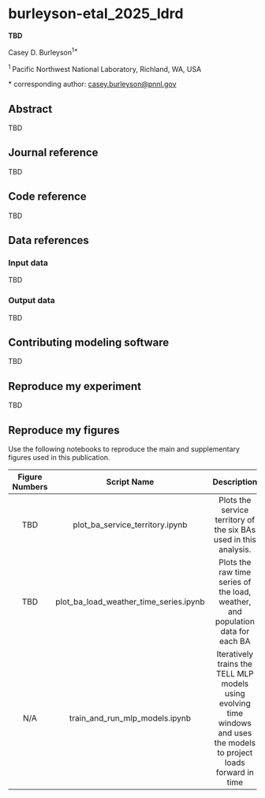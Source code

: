 # burleyson-etal_2025_ldrd

**TBD**

Casey D. Burleyson<sup>1\*</sup>

<sup>1 </sup> Pacific Northwest National Laboratory, Richland, WA, USA  

\* corresponding author: casey.burleyson@pnnl.gov

## Abstract
TBD

## Journal reference
TBD

## Code reference
TBD

## Data references
### Input data
TBD

### Output data
TBD 

## Contributing modeling software
TBD

## Reproduce my experiment
TBD

## Reproduce my figures
Use the following notebooks to reproduce the main and supplementary figures used in this publication.

| Figure Numbers |              Script Name               |                                                       Description                                                       | 
|:--------------:|:--------------------------------------:|:-----------------------------------------------------------------------------------------------------------------------:|
|      TBD       |    plot_ba_service_territory.ipynb     |                            Plots the service territory of the six BAs used in this analysis.                            |
|      TBD       | plot_ba_load_weather_time_series.ipynb |                     Plots the raw time series of the load, weather, and population data for each BA                     |
|      N/A       | train_and_run_mlp_models.ipynb | Iteratively trains the TELL MLP models using evolving time windows and uses the models to project loads forward in time |
